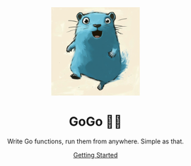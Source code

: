 <div align="center">
  <a href="https://github.com/2bit-software">
    <img src="docs/gogo-gopher.png" width="200px" height="200px" />
  </a>

  <h1>GoGo 🏃‍♂️</h1>

  <p>
    Write Go functions, run them from anywhere. Simple as that.
  </p>

  <p>
    <a href="./docs/index.md#why-gogo">Getting Started</a>
  </p>
</div>